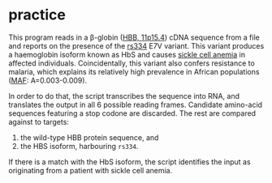 # practice

This program reads in a β-globin ([HBB, 11p15.4](https://www.genenames.org/data/gene-symbol-report/#!/hgnc_id/HGNC:4827)) cDNA sequence from a file and reports on the presence of the [rs334](https://www.ncbi.nlm.nih.gov/snp/rs334#clinical_significance) E7V variant. This variant produces a haemoglobin isoform known as HbS and causes [sickle cell anemia](https://www.orpha.net/consor/cgi-bin/Disease_Search.php?lng=EN&data_id=125&Disease_Disease_Search_diseaseGroup=232&Disease_Disease_Search_diseaseType=ORPHA&Disease(s)/group%20of%20diseases=Sickle-cell-anemia&title=Sickle%20cell%20anemia&search=Disease_Search_Simple) in affected individuals.
Coincidentally, this variant also confers resistance to malaria, which explains its relatively high prevalence in African populations ([MAF](https://en.wikipedia.org/wiki/Minor_allele_frequency): A=0.003-0.009).

In order to do that, the script transcribes the sequence into RNA, and translates the output in all 6 possible reading frames. 
Candidate amino-acid sequences featuring a stop codone are discarded.
The rest are compared against to targets: 
1) the wild-type HBB protein sequence, and 
2) the HBS isoform, harbouring `rs334`.

If there is a match with the HbS isoform, the script identifies the input as originating from a patient with sickle cell anemia.
